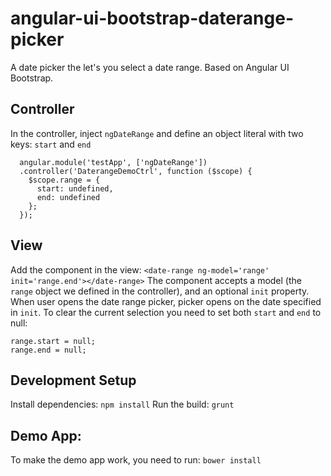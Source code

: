 # angular-ui-bootstrap-daterange-picker
A date picker the let's you select a date range. Based on Angular UI Bootstrap.

## Controller
In the controller, inject `ngDateRange` and define an object literal with two keys: `start` and `end`
```
  angular.module('testApp', ['ngDateRange'])
  .controller('DaterangeDemoCtrl', function ($scope) {
    $scope.range = {
      start: undefined,
      end: undefined
    };   
  });
```

## View
Add the component in the view:
`<date-range ng-model='range' init='range.end'></date-range>`
The component accepts a model (the `range` object we defined in the controller), and an optional `init` property. When user opens the date range picker, picker opens on the date specified in `init`.
To clear the current selection you need to set both `start` and `end` to null:
```
range.start = null;
range.end = null;
```

## Development Setup
Install dependencies:
`npm install`
Run the build:
`grunt`

## Demo App:
To make the demo app work, you need to run:
`bower install`

